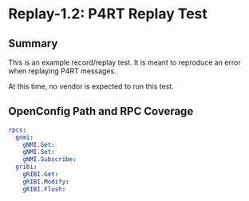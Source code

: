 # Replay-1.2: P4RT Replay Test

## Summary

This is an example record/replay test. It is meant to reproduce an error when
replaying P4RT messages.

At this time, no vendor is expected to run this test.

## OpenConfig Path and RPC Coverage

```yaml
rpcs:
  gnmi:
    gNMI.Get:
    gNMI.Set:
    gNMI.Subscribe:
  gribi:
    gRIBI.Get:
    gRIBI.Modify:
    gRIBI.Flush:
```
